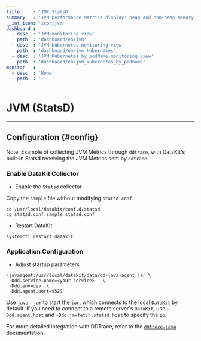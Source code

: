 ```yaml
---
title     : 'JMX StatsD'
summary   : 'JVM performance Metrics display: heap and non-heap memory, threads, class loading count, etc.'
__int_icon: 'icon/jvm'
dashboard :
  - desc  : 'JVM monitoring view'
    path  : 'dashboard/en/jvm'
  - desc  : 'JVM Kubernetes monitoring view'
    path  : 'dashboard/en/jvm_kubernetes'
  - desc  : 'JVM Kubernetes by podName monitoring view'
    path  : 'dashboard/en/jvm_kubernetes_by_podname'
monitor   :
  - desc  : 'None'
    path  : '-'
---
```


<!-- markdownlint-disable MD025 -->
# JVM (StatsD)
<!-- markdownlint-enable -->
---

## Configuration {#config}

Note: Example of collecting JVM Metrics through `ddtrace`, with DataKit's built-in Statsd receiving the JVM Metrics sent by `ddtrace`.

### Enable DataKit Collector

- Enable the `Statsd` collector

Copy the `sample` file without modifying `statsd.conf`

```shell
cd /usr/local/datakit/conf.d/statsd
cp statsd.conf.sample statsd.conf
```

- Restart DataKit

```shell
systemctl restart datakit
```

### Application Configuration

- Adjust startup parameters


```shell
-javaagent:/usr/local/datakit/data/dd-java-agent.jar \
 -Ddd.service.name=<your-service>   \
 -Ddd.env=dev  \
 -Ddd.agent.port=9529  
```

Use `java -jar` to start the `jar`, which connects to the local `DataKit` by default. If you need to connect to a remote server's `DataKit`, use `-Ddd.agent.host` and `-Ddd.jmxfetch.statsd.host` to specify the `ip`.

For more detailed integration with DDTrace, refer to the [`ddtrace-java`](ddtrace-java.md) documentation.
